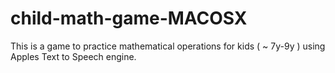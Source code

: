 # child-math-game-MACOSX
This is a game to practice mathematical operations for kids ( ~ 7y-9y ) using Apples Text to Speech engine.
